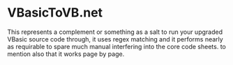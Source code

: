 # VBasicToVB.net
This represents a complement or something as a salt to run your upgraded VBasic source code through, it uses regex matching and it performs nearly as requirable to spare much manual interfering into the core code sheets. to mention also that it works page by page. 
